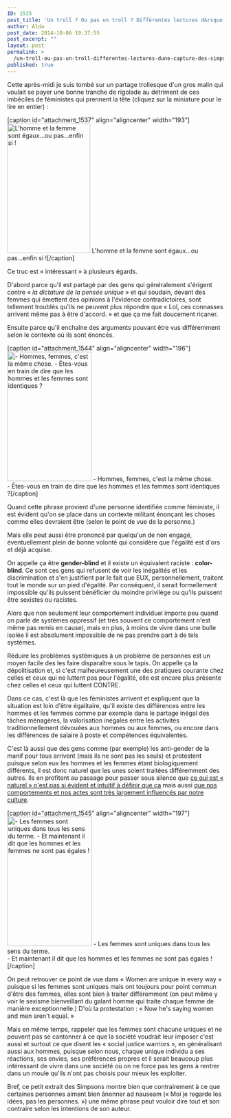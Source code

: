 ```yaml
---
ID: 1535
post_title: 'Un troll ? Ou pas un troll ? Différentes lectures d&rsquo;une capture des Simpsons'
author: Alda
post_date: 2014-10-06 19:37:55
post_excerpt: ""
layout: post
permalink: >
  /un-troll-ou-pas-un-troll-differentes-lectures-dune-capture-des-simpsons/
published: true
---
```

Cette après-midi je suis tombé sur un partage trollesque d'un gros malin qui voulait se payer une bonne tranche de rigolade au détriment de ces imbéciles de féministes qui prennent la tête (cliquez sur la miniature pour le lire en entier) :

[caption id="attachment_1537" align="aligncenter" width="193"]<a href="http://aldarone.fr/wp-content/uploads/2014/10/1jxCprf.jpg"><img src="http://aldarone.fr/wp-content/uploads/2014/10/1jxCprf-193x300-1412615085.jpg" alt="L&#039;homme et la femme sont égaux...ou pas...enfin si !" width="193" height="300" class="size-medium wp-image-1537" /></a> L'homme et la femme sont égaux...ou pas...enfin si ![/caption]

Ce truc est « intéressant » à plusieurs égards.

D'abord parce qu'il est partagé par des gens qui généralement s'érigent contre « <em>la dictature de la pensée unique</em> » et qui soudain, devant des femmes qui émettent des opinions à l'évidence contradictoires, sont tellement troublés qu'ils ne peuvent plus répondre que « Lol, ces connasses arrivent même pas à être d'accord. » et que ça me fait doucement ricaner.

Ensuite parce qu'il enchaîne des arguments pouvant être vus différemment selon le contexte où ils sont énoncés.

[caption id="attachment_1544" align="aligncenter" width="196"]<img src="http://aldarone.fr/wp-content/uploads/2014/10/Simpsons-1ereCase-2-196x300.jpg" alt="- Hommes, femmes, c&#039;est la même chose. - Êtes-vous en train de dire que les hommes et les femmes sont identiques ?" width="196" height="300" class="size-medium wp-image-1544" /> - Hommes, femmes, c'est la même chose.<br />- Êtes-vous en train de dire que les hommes et les femmes sont identiques ?[/caption]

Quand cette phrase provient d'une personne identifiée comme féministe, il est évident qu'on se place dans un contexte militant énonçant les choses comme elles devraient être (selon le point de vue de la personne.)

Mais elle peut aussi être prononcé par quelqu'un de non engagé, éventuellement plein de bonne volonté qui considère que l'égalité est d'ors et déjà acquise.

<p>On appelle ça être <strong>gender-blind</strong> et il existe un équivalent raciste : <strong>color-blind</strong>. Ce sont ces gens qui refusent de voir les inégalités et les discrimination et s'en justifient par le fait que EUX, personnellement, traitent tout le monde sur un pied d'égalité.
Par conséquent, il serait formellement impossible qu'ils puissent bénéficier du moindre privilège ou qu'ils puissent être sexistes ou racistes.</p>

Alors que non seulement leur comportement individuel importe peu quand on parle de systèmes oppressif (et très souvent ce comportement n'est même pas remis en cause), mais en plus, à moins de vivre dans une bulle isolée il est absolument impossible de ne pas prendre part à de tels systèmes.

Réduire les problèmes systémiques à un problème de personnes est un moyen facile des les faire disparaître sous le tapis. On appelle ça la dépolitisation et, si c'est malheureusement une des pratiques courante chez celles et ceux qui ne luttent pas pour l'égalité, elle est encore plus présente chez celles et ceux qui luttent CONTRE.

Dans ce cas, c'est là que les féministes arrivent et expliquent que la situation est loin d'être égalitaire, qu'il existe des différences entre les hommes et les femmes comme par exemple dans le partage inégal des tâches ménagères, la valorisation inégales entre les activités traditionnellement dévouées aux hommes ou aux femmes, ou encore dans les différences de salaire à poste et compétences équivalentes.

C'est là aussi que des gens comme (par exemple) les anti-gender de la manif pour tous arrivent (mais ils ne sont pas les seuls) et protestent puisque selon eux les hommes et les femmes étant biologiquement différents, il est donc naturel que les unes soient traitées différemment des autres. Ils en profitent au passage pour passer sous silence que <a href="http://uneheuredepeine.blogspot.fr/2013/06/lexperience-de-la-boite.html">ce qui est « naturel » n'est pas si évident et intuitif à définir que ça</a> mais aussi <a href="http://sexes.blogs.liberation.fr/agnes_giard/2014/07/les-enfants-sauvages-sont-ils-capables-de-se-reproduire-.html">que nos comportements et nos actes sont très largement influencés par notre culture</a>.

[caption id="attachment_1545" align="aligncenter" width="197"]<img src="http://aldarone.fr/wp-content/uploads/2014/10/Simpsons-UniqueWomen-2-197x300.jpg" alt="- Les femmes sont uniques dans tous les sens du terme. - Et maintenant il dit que les hommes et les femmes ne sont pas égales !" width="197" height="300" class="size-medium wp-image-1545" /> - Les femmes sont uniques dans tous les sens du terme.<br />- Et maintenant il dit que les hommes et les femmes ne sont pas égales ![/caption]

On peut retrouver ce point de vue dans « Women are unique in every way » puisque si les femmes sont uniques mais ont toujours pour point commun d'être des femmes, elles sont bien à traiter différemment (on peut même y voir le sexisme bienveillant du galant homme qui traite chaque femme de manière exceptionnelle.) D'où la protestation : « Now he's saying women and men aren't equal. »

Mais en même temps, rappeler que les femmes sont chacune uniques et ne peuvent pas se cantonner à ce que la société voudrait leur imposer c'est aussi et surtout ce que disent les « social justice warriors », en généralisant aussi aux hommes, puisque selon nous, chaque unique individu a ses réactions, ses envies, ses préférences propres et il serait beaucoup plus intéressant de vivre dans une société où on ne force pas les gens à rentrer dans un moule qu'ils n'ont pas choisis pour mieux les exploiter.

Bref, ce petit extrait des Simpsons montre bien que contrairement à ce que certaines personnes aiment bien ânonner ad nauseam (« Moi je regarde les idées, pas les personnes. ») une même phrase peut vouloir dire tout et son contraire selon les intentions de son auteur.